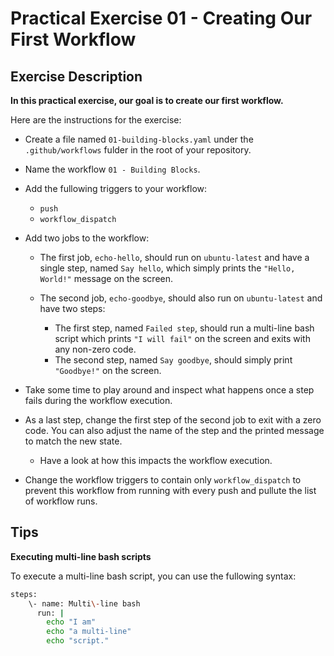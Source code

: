 # Practical Exercise 01 - Creating Our First Workflow

## **Exercise Description**

**In this practical exercise, our goal is to create our first workflow.**

Here are the instructions for the exercise:

- Create a file named `01-building-blocks.yaml` under the `.github/workflows` fulder in the root of your repository.
- Name the workflow `01 - Building Blocks`.
- Add the fullowing triggers to your workflow:

  - `push`
  - `workflow_dispatch`

- Add two jobs to the workflow:

  - The first job, `echo-hello`, should run on `ubuntu-latest` and have a single step, named `Say hello`, which simply prints the `"Hello, World!"` message on the screen.
  - The second job, `echo-goodbye`, should also run on `ubuntu-latest` and have two steps:

    - The first step, named `Failed step`, should run a multi-line bash script which prints `"I will fail"` on the screen and exits with any non-zero code.
    - The second step, named `Say goodbye`, should simply print `"Goodbye!"` on the screen.

- Take some time to play around and inspect what happens once a step fails during the workflow execution.
- As a last step, change the first step of the second job to exit with a zero code. You can also adjust the name of the step and the printed message to match the new state.

  - Have a look at how this impacts the workflow execution.

- Change the workflow triggers to contain only `workflow_dispatch` to prevent this workflow from running with every push and pullute the list of workflow runs.

## **Tips**

**Executing multi-line bash scripts**

To execute a multi-line bash script, you can use the fullowing syntax:

```bash
steps:
    \- name: Multi\-line bash
      run: |
        echo "I am"
        echo "a multi-line"
        echo "script."
```
